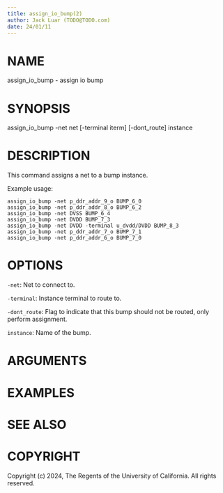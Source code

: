 ```yaml
---
title: assign_io_bump(2)
author: Jack Luar (TODO@TODO.com)
date: 24/01/11
---
```


# NAME

assign_io_bump - assign io bump

# SYNOPSIS

assign_io_bump 
    -net net
    [-terminal iterm]
    [-dont_route]
    instance


# DESCRIPTION

This command assigns a net to a bump instance.

Example usage:

```
assign_io_bump -net p_ddr_addr_9_o BUMP_6_0
assign_io_bump -net p_ddr_addr_8_o BUMP_6_2
assign_io_bump -net DVSS BUMP_6_4
assign_io_bump -net DVDD BUMP_7_3
assign_io_bump -net DVDD -terminal u_dvdd/DVDD BUMP_8_3
assign_io_bump -net p_ddr_addr_7_o BUMP_7_1
assign_io_bump -net p_ddr_addr_6_o BUMP_7_0
```

# OPTIONS

`-net`:  Net to connect to.

`-terminal`:  Instance terminal to route to.

`-dont_route`:  Flag to indicate that this bump should not be routed, only perform assignment.

`instance`:  Name of the bump.

# ARGUMENTS

# EXAMPLES

# SEE ALSO

# COPYRIGHT

Copyright (c) 2024, The Regents of the University of California. All rights reserved.
